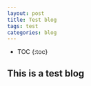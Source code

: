 ```yaml
---
layout: post
title: Test blog
tags: test
categories: blog
---
```


* TOC
{:toc}


## This is a test blog
